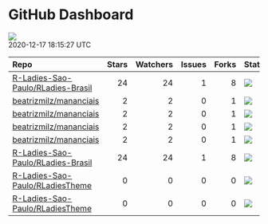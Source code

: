 GitHub Dashboard
================

![](https://github.com/beatrizmilz/status/workflows/Render%20Status/badge.svg)  
2020-12-17 18:15:27 UTC

| Repo                                                                                      | Stars | Watchers | Issues | Forks | Status                                                                                                                                                                                           | Commit                                                                                                                                                                                                          |
| :---------------------------------------------------------------------------------------- | ----: | -------: | -----: | ----: | :----------------------------------------------------------------------------------------------------------------------------------------------------------------------------------------------- | :-------------------------------------------------------------------------------------------------------------------------------------------------------------------------------------------------------------- |
| [R-Ladies-Sao-Paulo/RLadies-Brasil](https://github.com/R-Ladies-Sao-Paulo/RLadies-Brasil) |    24 |       24 |      1 |     8 | [![](https://github.com/R-Ladies-Sao-Paulo/RLadies-Brasil/workflows/R-CMD-check/badge.svg)](https://github.com/R-Ladies-Sao-Paulo/RLadies-Brasil/actions/runs/419396018)                         | <a href="https://github.com/R-Ladies-Sao-Paulo/RLadies-Brasil/commit/acafef604ff6146f0715b7a3ac2bcbb092753a25" title="Merge branch 'master' of https://github.com/R-Ladies-Sao-Paulo/RLadies-Brasil">acafef</a> |
| [beatrizmilz/mananciais](https://github.com/beatrizmilz/mananciais)                       |     2 |        2 |      0 |     1 | [![](https://github.com/beatrizmilz/mananciais/workflows/R-CMD-check/badge.svg)](https://github.com/beatrizmilz/mananciais/actions/runs/418924928)                                               | <a href="https://github.com/beatrizmilz/mananciais/commit/7cbc779d65d470e5da92472807bf6db5fa1c8b5c" title="Merge branch 'master' of https://github.com/beatrizmilz/mananciais">7cbc77</a>                       |
| [beatrizmilz/mananciais](https://github.com/beatrizmilz/mananciais)                       |     2 |        2 |      0 |     1 | [![](https://github.com/beatrizmilz/mananciais/workflows/update-data/badge.svg)](https://github.com/beatrizmilz/mananciais/actions/runs/428090918)                                               | <a href="https://github.com/beatrizmilz/mananciais/commit/820a67f791bb272994a952a396f6ac6086220504" title="Re-build README.Rmd">820a67</a>                                                                      |
| [beatrizmilz/mananciais](https://github.com/beatrizmilz/mananciais)                       |     2 |        2 |      0 |     1 | [![](https://github.com/beatrizmilz/mananciais/workflows/Render%20README/badge.svg)](https://github.com/beatrizmilz/mananciais/actions/runs/428092224)                                           | <a href="https://github.com/beatrizmilz/mananciais/commit/820a67f791bb272994a952a396f6ac6086220504" title="Re-build README.Rmd">820a67</a>                                                                      |
| [beatrizmilz/mananciais](https://github.com/beatrizmilz/mananciais)                       |     2 |        2 |      0 |     1 | [![](https://github.com/beatrizmilz/mananciais/workflows/pkgdown/badge.svg)](https://github.com/beatrizmilz/mananciais/actions/runs/428097456)                                                   | <a href="https://github.com/beatrizmilz/mananciais/commit/820a67f791bb272994a952a396f6ac6086220504" title="Re-build README.Rmd">820a67</a>                                                                      |
| [R-Ladies-Sao-Paulo/RLadies-Brasil](https://github.com/R-Ladies-Sao-Paulo/RLadies-Brasil) |    24 |       24 |      1 |     8 | [![](https://github.com/R-Ladies-Sao-Paulo/RLadies-Brasil/workflows/Render%20README%20+%20Update%20data/badge.svg)](https://github.com/R-Ladies-Sao-Paulo/RLadies-Brasil/actions/runs/419396017) | <a href="https://github.com/R-Ladies-Sao-Paulo/RLadies-Brasil/commit/acafef604ff6146f0715b7a3ac2bcbb092753a25" title="Merge branch 'master' of https://github.com/R-Ladies-Sao-Paulo/RLadies-Brasil">acafef</a> |
| [R-Ladies-Sao-Paulo/RLadiesTheme](https://github.com/R-Ladies-Sao-Paulo/RLadiesTheme)     |     0 |        0 |      0 |     0 | [![](https://github.com/R-Ladies-Sao-Paulo/RLadiesTheme/workflows/R-CMD-check/badge.svg)](https://github.com/R-Ladies-Sao-Paulo/RLadiesTheme/actions/runs/417682258)                             | <a href="https://github.com/R-Ladies-Sao-Paulo/RLadiesTheme/commit/e222e8cf5ccfcd865d0d4dbc37a2b18595b11f77" title="Merge branch 'master' of https://github.com/R-Ladies-Sao-Paulo/SlidesRLadies">e222e8</a>    |
| [R-Ladies-Sao-Paulo/RLadiesTheme](https://github.com/R-Ladies-Sao-Paulo/RLadiesTheme)     |     0 |        0 |      0 |     0 | [![](https://github.com/R-Ladies-Sao-Paulo/RLadiesTheme/workflows/Render%20presentation/badge.svg)](https://github.com/R-Ladies-Sao-Paulo/RLadiesTheme/actions/runs/417682259)                   | <a href="https://github.com/R-Ladies-Sao-Paulo/RLadiesTheme/commit/e222e8cf5ccfcd865d0d4dbc37a2b18595b11f77" title="Merge branch 'master' of https://github.com/R-Ladies-Sao-Paulo/SlidesRLadies">e222e8</a>    |
